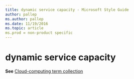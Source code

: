 ```yaml
---
title: dynamic service capacity - Microsoft Style Guide
author: pallep
ms.author: pallep
ms.date: 11/19/2016
ms.topic: article
ms.prod = non-product specific
---
```


# dynamic service capacity

**See** [Cloud-computing term collection](/style-guide/a-z-word-list-term-collections/term-collections/cloud-computing-terms)
